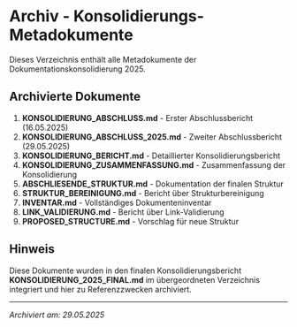 # Archiv - Konsolidierungs-Metadokumente

Dieses Verzeichnis enthält alle Metadokumente der Dokumentationskonsolidierung 2025.

## Archivierte Dokumente

1. **KONSOLIDIERUNG_ABSCHLUSS.md** - Erster Abschlussbericht (16.05.2025)
2. **KONSOLIDIERUNG_ABSCHLUSS_2025.md** - Zweiter Abschlussbericht (29.05.2025)
3. **KONSOLIDIERUNG_BERICHT.md** - Detaillierter Konsolidierungsbericht
4. **KONSOLIDIERUNG_ZUSAMMENFASSUNG.md** - Zusammenfassung der Konsolidierung
5. **ABSCHLIESENDE_STRUKTUR.md** - Dokumentation der finalen Struktur
6. **STRUKTUR_BEREINIGUNG.md** - Bericht über Strukturbereinigung
7. **INVENTAR.md** - Vollständiges Dokumenteninventar
8. **LINK_VALIDIERUNG.md** - Bericht über Link-Validierung
9. **PROPOSED_STRUCTURE.md** - Vorschlag für neue Struktur

## Hinweis

Diese Dokumente wurden in den finalen Konsolidierungsbericht **KONSOLIDIERUNG_2025_FINAL.md** im übergeordneten Verzeichnis integriert und hier zu Referenzzwecken archiviert.

---

*Archiviert am: 29.05.2025*